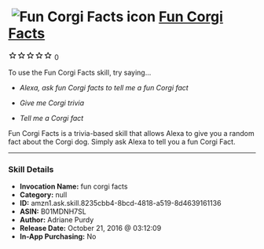 # &nbsp;<img src="skill_icon" alt="Fun Corgi Facts icon" width="36"> [Fun Corgi Facts](http://alexa.amazon.com/#skills/amzn1.ask.skill.8235cbb4-8bcd-4818-a519-8d4639161136)
![0 stars](../../images/ic_star_border_black_18dp_1x.png)![0 stars](../../images/ic_star_border_black_18dp_1x.png)![0 stars](../../images/ic_star_border_black_18dp_1x.png)![0 stars](../../images/ic_star_border_black_18dp_1x.png)![0 stars](../../images/ic_star_border_black_18dp_1x.png) 0

To use the Fun Corgi Facts skill, try saying...

* *Alexa, ask fun Corgi facts to tell me a fun Corgi fact*

* *Give me Corgi trivia*

* *Tell me a Corgi fact*

Fun Corgi Facts is a trivia-based skill that allows Alexa to give you a random fact about the Corgi dog. Simply ask Alexa to tell you a fun Corgi Fact.

***

### Skill Details

* **Invocation Name:** fun corgi facts
* **Category:** null
* **ID:** amzn1.ask.skill.8235cbb4-8bcd-4818-a519-8d4639161136
* **ASIN:** B01MDNH7SL
* **Author:** Adriane Purdy
* **Release Date:** October 21, 2016 @ 03:12:09
* **In-App Purchasing:** No
